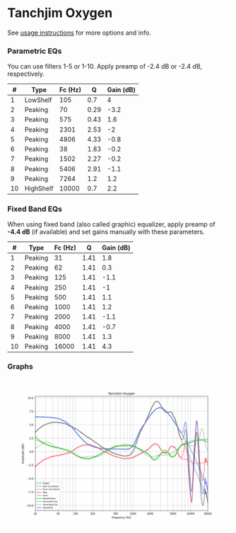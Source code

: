 # Tanchjim Oxygen
See [usage instructions](https://github.com/jaakkopasanen/AutoEq#usage) for more options and info.

### Parametric EQs
You can use filters 1-5 or 1-10. Apply preamp of -2.4 dB or -2.4 dB, respectively.

|   # | Type      |   Fc (Hz) |    Q |   Gain (dB) |
|-----|-----------|-----------|------|-------------|
|   1 | LowShelf  |       105 | 0.7  |         4   |
|   2 | Peaking   |        70 | 0.29 |        -3.2 |
|   3 | Peaking   |       575 | 0.43 |         1.6 |
|   4 | Peaking   |      2301 | 2.53 |        -2   |
|   5 | Peaking   |      4806 | 4.33 |        -0.8 |
|   6 | Peaking   |        38 | 1.83 |        -0.2 |
|   7 | Peaking   |      1502 | 2.27 |        -0.2 |
|   8 | Peaking   |      5406 | 2.91 |        -1.1 |
|   9 | Peaking   |      7264 | 1.2  |         1.2 |
|  10 | HighShelf |     10000 | 0.7  |         2.2 |

### Fixed Band EQs
When using fixed band (also called graphic) equalizer, apply preamp of **-4.4 dB** (if available) and set gains manually with these parameters.

|   # | Type    |   Fc (Hz) |    Q |   Gain (dB) |
|-----|---------|-----------|------|-------------|
|   1 | Peaking |        31 | 1.41 |         1.8 |
|   2 | Peaking |        62 | 1.41 |         0.3 |
|   3 | Peaking |       125 | 1.41 |        -1.1 |
|   4 | Peaking |       250 | 1.41 |        -1   |
|   5 | Peaking |       500 | 1.41 |         1.1 |
|   6 | Peaking |      1000 | 1.41 |         1.2 |
|   7 | Peaking |      2000 | 1.41 |        -1.1 |
|   8 | Peaking |      4000 | 1.41 |        -0.7 |
|   9 | Peaking |      8000 | 1.41 |         1.3 |
|  10 | Peaking |     16000 | 1.41 |         4.3 |

### Graphs
![](./Tanchjim%20Oxygen.png)
